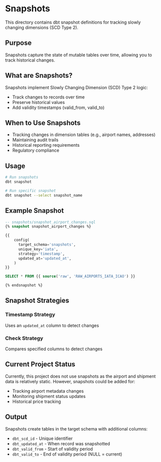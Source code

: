 # Snapshots

This directory contains dbt snapshot definitions for tracking slowly changing dimensions (SCD Type 2).

## Purpose
Snapshots capture the state of mutable tables over time, allowing you to track historical changes.

## What are Snapshots?
Snapshots implement Slowly Changing Dimension (SCD) Type 2 logic:
- Track changes to records over time
- Preserve historical values
- Add validity timestamps (valid_from, valid_to)

## When to Use Snapshots
- Tracking changes in dimension tables (e.g., airport names, addresses)
- Maintaining audit trails
- Historical reporting requirements
- Regulatory compliance

## Usage
```bash
# Run snapshots
dbt snapshot

# Run specific snapshot
dbt snapshot --select snapshot_name
```

## Example Snapshot
```sql
-- snapshots/snapshot_airport_changes.sql
{% snapshot snapshot_airport_changes %}

{{
    config(
      target_schema='snapshots',
      unique_key='iata',
      strategy='timestamp',
      updated_at='updated_at',
    )
}}

SELECT * FROM {{ source('raw', 'RAW_AIRPORTS_IATA_ICAO') }}

{% endsnapshot %}
```

## Snapshot Strategies

### Timestamp Strategy
Uses an `updated_at` column to detect changes

### Check Strategy
Compares specified columns to detect changes

## Current Project Status
Currently, this project does not use snapshots as the airport and shipment data is relatively static. However, snapshots could be added for:
- Tracking airport metadata changes
- Monitoring shipment status updates
- Historical price tracking

## Output
Snapshots create tables in the target schema with additional columns:
- `dbt_scd_id` - Unique identifier
- `dbt_updated_at` - When record was snapshotted
- `dbt_valid_from` - Start of validity period
- `dbt_valid_to` - End of validity period (NULL = current)

